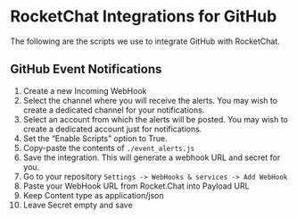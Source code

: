 # RocketChat Integrations for GitHub

The following are the scripts we use to integrate GitHub with RocketChat.

## GitHub Event Notifications

1. Create a new Incoming WebHook
1. Select the channel where you will receive the alerts. You may wish to create a dedicated channel for your notifications.
1. Select an account from which the alerts will be posted. You may wish to create a dedicated account just for notifications.
1. Set the “Enable Scripts” option to True.
1. Copy-paste the contents of `./event_alerts.js`
1. Save the integration. This will generate a webhook URL and secret for you.
1. Go to your repository `Settings -> WebHooks & services -> Add WebHook`
1. Paste your WebHook URL from Rocket.Chat into Payload URL
1. Keep Content type as application/json
1. Leave Secret empty and save
